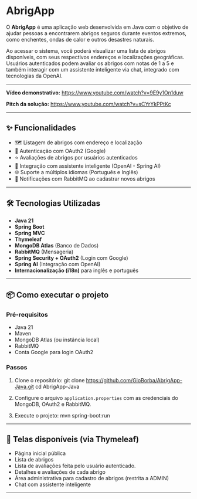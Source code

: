 #  AbrigApp 

O **AbrigApp** é uma aplicação web desenvolvida em Java com o objetivo de ajudar pessoas a encontrarem abrigos seguros durante eventos extremos, como enchentes, ondas de calor e outros desastres naturais.

Ao acessar o sistema, você poderá visualizar uma lista de abrigos disponíveis, com seus respectivos endereços e localizações geográficas. Usuários autenticados podem avaliar os abrigos com notas de 1 a 5 e também interagir com um assistente inteligente via chat, integrado com tecnologias da OpenAI.

---

**Vídeo demonstrativo:** https://www.youtube.com/watch?v=9E9y1On1duw


**Pitch da solução:** https://www.youtube.com/watch?v=sCYrYkPPtKc

---

## ✨ Funcionalidades

- 🗺️ Listagem de abrigos com endereço e localização
- 🔐 Autenticação com OAuth2 (Google)
- ⭐ Avaliações de abrigos por usuários autenticados
- 🧠 Integração com assistente inteligente (OpenAI - Spring AI)
- 🌐 Suporte a múltiplos idiomas (Português e Inglês)
- 📩 Notificações com RabbitMQ ao cadastrar novos abrigos

---

## 🛠️ Tecnologias Utilizadas

- **Java 21**
- **Spring Boot**
- **Spring MVC**
- **Thymeleaf**
- **MongoDB Atlas** (Banco de Dados)
- **RabbitMQ** (Mensageria)
- **Spring Security + OAuth2** (Login com Google)
- **Spring AI** (Integração com OpenAI)
- **Internacionalização (i18n)** para inglês e português

---

## 📦 Como executar o projeto

### Pré-requisitos

- Java 21
- Maven
- MongoDB Atlas (ou instância local)
- RabbitMQ
- Conta Google para login OAuth2

### Passos

1. Clone o repositório:
   git clone https://github.com/GioBorba/AbrigApp-Java.git
   cd AbrigApp-Java

2. Configure o arquivo `application.properties` com as credenciais do MongoDB, OAuth2 e RabbitMQ.

3. Execute o projeto:
   mvn spring-boot:run

---

## 📲 Telas disponíveis (via Thymeleaf)

- Página inicial pública
- Lista de abrigos
- Lista de avaliações feita pelo usuário autenticado.
- Detalhes e avaliações de cada abrigo
- Área administrativa para cadastro de abrigos (restrita a ADMIN)
- Chat com assistente inteligente

---


